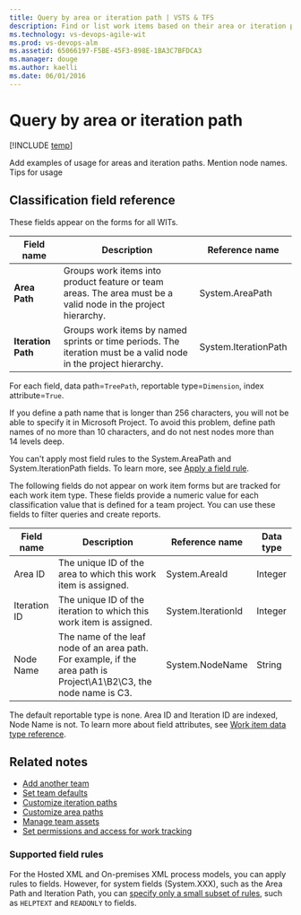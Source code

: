 ```yaml
---
title: Query by area or iteration path | VSTS & TFS
description: Find or list work items based on their area or iteration path  (Visual Studio Team Services and Team Foundation Server)
ms.technology: vs-devops-agile-wit
ms.prod: vs-devops-alm
ms.assetid: 65066197-F5BE-45F3-898E-1BA3C7BFDCA3
ms.manager: douge
ms.author: kaelli
ms.date: 06/01/2016
---
```



# Query by area or iteration path 

[!INCLUDE [temp](../_shared/dev15-version-header.md)]


Add examples of usage for areas and iteration paths. 
Mention node names. 
Tips for usage 


<a name="field-reference"></a>
## Classification field reference 

These fields appear on the forms for all WITs. 

|**Field name**|**Description**|**Reference name**|
|---|---|---|
|**Area Path**|Groups work items into product feature or team areas. The area must be a valid node in the project hierarchy.|System.AreaPath|
|**Iteration Path**|Groups work items by named sprints or time periods. The iteration must be a valid node in the project hierarchy.|System.IterationPath|

For each field, data path=```TreePath```, reportable type=```Dimension```, index attribute=```True```. 
 
If you define a path name that is longer than 256 characters, you will not be able to specify it in Microsoft Project. To avoid this problem, define path names of no more than 10 characters, and do not nest nodes more than 14 levels deep.

You can't apply most field rules to the System.AreaPath and System.IterationPath fields. To learn more, see [Apply a field rule](../reference/apply-rule-work-item-field.md).

The following fields do not appear on work item forms but are tracked for each work item type. These fields provide a numeric value for each classification value that is defined for a team project. You can use these fields to filter queries and create reports.

|**Field name**|**Description**|**Reference name**|**Data type**|
|---|---|---|---|
|Area ID|The unique ID of the area to which this work item is assigned.|System.AreaId|Integer|
|Iteration ID|The unique ID of the iteration to which this work item is assigned.|System.IterationId|Integer|
|Node Name|The name of the leaf node of an area path. For example, if the area path is Project\A1\B2\C3, the node name is C3.|System.NodeName|String|

The default reportable type is none. Area ID and Iteration ID are indexed, Node Name is not. To learn more about field attributes, see [Work item data type reference](../reference/define-modify-work-item-fields.md).



## Related notes 

*	[Add another team](../scale/multiple-teams.md)  
*	[Set team defaults](../scale/set-team-defaults.md)  
*	[Customize iteration paths](../customize/set-iteration-paths-sprints.md)  
*	[Customize area paths](../customize/set-area-paths.md)  
*	[Manage team assets ](../scale/manage-team-assets.md)  
*	[Set permissions and access for work tracking](../how-to/set-permissions-access-work-tracking.md) 


<a name="field-rules"></a>
### Supported field rules  

For the Hosted XML and On-premises XML process models, you can apply rules to fields. However, for system fields (System.XXX), such as the Area Path and Iteration Path, you can [specify only a small subset of rules](../reference/apply-rule-work-item-field.md#system), such as ```HELPTEXT``` and ```READONLY``` to  fields. 